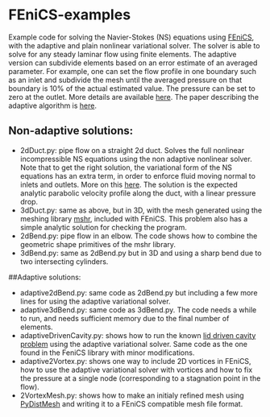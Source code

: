 
# FEniCS-examples
Example code for solving the Navier-Stokes (NS) equations using [FEniCS](https://fenicsproject.org/), with the adaptive and plain nonlinear variational solver. The solver is able to solve for any steady laminar flow using finite elements. The adaptive version can subdivide elements based on an error estimate of an averaged parameter. For example, one can set the flow profile in one boundary such as an inlet and subdivide the mesh until the averaged pressure on that boundary is 10% of the actual estimated value. The pressure can be set to zero at the outlet. More details are available [here](https://fenicsproject.org/featured/2011/automated_error_control.html). The paper describing the adaptive algorithm is [here](http://arxiv.org/abs/1205.3096).

## Non-adaptive solutions:
* 2dDuct.py: pipe flow on a straight 2d duct. Solves the full nonlinear incompressible NS equations using the non adaptive nonlinear solver. Note that to get the right solution, the variational form of the NS equations has an extra term, in order to enforce fluid moving normal to inlets and outlets. More on this [here](https://harishnarayanan.org/research/navier-stokes/). The solution is the expected analytic parabolic velocity profile along the duct, with a linear pressure drop.
* 3dDuct.py: same as above, but in 3D, with the mesh generated using the meshing library [mshr](https://bitbucket.org/fenics-project/mshr/wiki/Home), included with FEniCS. This problem also has a simple analytic solution for checking the program.
* 2dBend.py: pipe flow in an elbow. The code shows how to combine the geometric shape primitives of the mshr library.
* 3dBend.py: same as 2dBend.py but in 3D and using a sharp bend due to two intersecting cylinders.

##Adaptive solutions:
* adaptive2dBend.py: same code as 2dBend.py but including a few more lines for using the adaptive variational solver. 
* adaptive3dBend.py: same code as 3dBend.py. The code needs a while to run, and needs sufficient memory due to the final number of elements.
* adaptiveDrivenCavity.py: shows how to run the known [lid driven cavity problem](http://www.cfd-online.com/Wiki/Lid-driven_cavity_problem) using the adaptive variational solver. Same code as the one found in the FeniCS library with minor modifications.
* adaptive2Vortex.py: shows one way to include 2D vortices in FEniCS, how to use the adaptive variational solver with vortices and how to fix the pressure at a single node (corresponding to a stagnation point in the flow).
* 2VortexMesh.py: shows how to make an initialy refined mesh using [PyDistMesh](https://github.com/bfroehle/pydistmesh) and writing it to a FEniCS compatible mesh file format.
